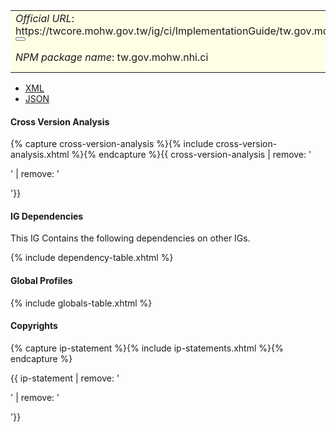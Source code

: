<table class="grid rwd-table" style="background-color:#ffffe6;width: 100%;">
    <tbody>
    <tr>
      <td colspan="4"><i>Official URL</i>: <span class="copy-text">https://twcore.mohw.gov.tw/ig/ci/ImplementationGuide/tw.gov.mohw.nhi.ci<button title="" class="btn-copy" data-clipboard-text="https://twcore.mohw.gov.tw/ig/ci/ImplementationGuide/tw.gov.mohw.nhi.ci" data-original-title="複製URL"></button></span></td>
      <td><i>Version</i>:<span class="copy-text">1.0.1<button title="" class="btn-copy" data-clipboard-text="https://twcore.mohw.gov.tw/ig/ci/ImplementationGuide/tw.gov.mohw.nhi.ci|1.0.1" data-original-title="複製含版本資訊的URL"></button></span></td>
    </tr>
    <tr>
      <td colspan="4"><i>NPM package name</i>: tw.gov.mohw.nhi.ci</td>
      <td><i>Computable Name</i>: <span style="font-family: monospace;">TWCI</span></td>
    </tr>
  </tbody>
</table>

- [XML](ImplementationGuide-tw.gov.mohw.nhi.ci.xml)
- [JSON](ImplementationGuide-tw.gov.mohw.nhi.ci.json)

#### Cross Version Analysis

{% capture cross-version-analysis %}{% include cross-version-analysis.xhtml %}{% endcapture %}{{ cross-version-analysis | remove: '<p>' | remove: '</p>'}}

#### IG Dependencies

This IG Contains the following dependencies on other IGs.

{% include dependency-table.xhtml %}

#### Global Profiles

{% include globals-table.xhtml %}

#### Copyrights

{% capture ip-statement %}{% include ip-statements.xhtml %}{% endcapture %}

{{ ip-statement | remove: '<p>' | remove: '</p>'}}
